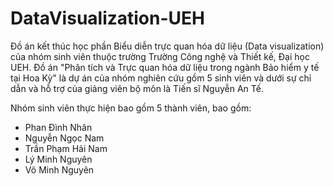# DataVisualization-UEH

Đồ án kết thúc học phần Biểu diễn trực quan hóa dữ liệu (Data visualization) của nhóm sinh viên thuộc trường Trường Công nghệ và Thiết kế, Đại học UEH. Đồ án "Phân tích và Trực quan hóa dữ liệu trong ngành Bảo hiểm y tế tại Hoa Kỳ" là dự án của nhóm nghiên cứu gồm 5 sinh viên và dưới sự chỉ dẫn và hỗ trợ của giảng viên bộ môn là Tiến sĩ Nguyễn An Tế.

Nhóm sinh viên thực hiện bao gồm 5 thành viên, bao gồm:

* Phan Đình Nhân
* Nguyễn Ngọc Nam
* Trần Phạm Hải Nam
* Lý Minh Nguyên
* Võ Minh Nguyên
